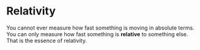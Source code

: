 # Relativity
You cannot ever measure how fast something is moving in absolute terms. You can only measure how fast something is **relative** to something else. That is the essence of relativity.